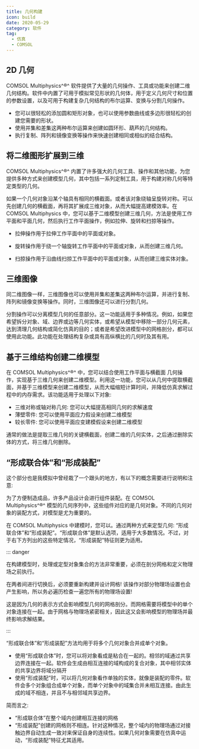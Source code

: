 ```yaml
---
title: 几何构建
icon: build
date: 2020-05-29
category: 软件
tag:
  - 仿真
  - COMSOL
---
```


## 2D 几何

COMSOL Multiphysics^®^ 软件提供了大量的几何操作、工具或功能来创建二维几何结构。软件中内置了可用于模拟常见形状的几何体，用于定义几何尺寸和位置的参数设置，以及可用于构建复杂几何结构的布尔运算、变换与分割几何操作。

- 您可以很轻松的添加圆和矩形对象，也可以使用参数曲线或多边形很轻松的创建您需要的形状。
- 使用并集和差集这两种布尔运算来创建如圆环形、葫芦的几何结构。
- 执行复制、阵列和镜像变换等操作来快速创建相同或相似的结合结构。

## 将二维图形扩展到三维

COMSOL Multiphysics^®^ 内置了许多强大的几何工具、操作和其他功能，为您提供多种方式来创建模型几何，其中包括一系列定制工具，用于构建对称几何等特定类型的几何。

如果一个几何对象沿某个轴具有相同的横截面。或者该对象绕轴呈旋转对称。可以先创建几何的横截面，再将其扩展成三维对象，从而大幅提高建模效率。在 COMSOL Multiphysics 中，您可以基于二维模型创建三维几何，方法是使用工作平面和平面几何，然后执行工作平面操作，例如拉伸、旋转和扫掠等操作。

- 拉伸操作用于拉伸工作平面中的平面或对象。

- 旋转操作用于绕一个轴旋转工作平面中的平面或对象，从而创建三维几何。

- 扫掠操作用于沿曲线扫掠工作平面中的平面或对象，从而创建三维实体对象。

## 三维图像

同二维图像一样，三维图像也可以使用并集和差集这两种布尔运算，并进行复制、阵列和镜像变换等操作。同时，三维图像还可以进行分割几何。

分割操作可以分离模型几何的任意部分。这一功能适用于多种情况。例如，如果您希望拆分对象、域、边界或边等几何实体，或希望从模型中移除一部分几何元素，达到清理几何结构或简化仿真的目的；或者是希望改进模型中的网格剖分，都可以使用此功能。此功能在处理结构复杂或具有高纵横比的几何时及其有用。

## 基于三维结构创建二维模型

在 COMSOL Multiphysics^®^ 中，您可以结合使用工作平面与横截面 几何操作，实现基于三维几何来创建二维模型。利用这一功能，您可以从几何中提取横截面，并基于三维模型来创建二维模型，从而大幅缩短计算时间，并降低仿真求解过程中的内存需求。该功能适用于处理以下对象:

- 三维对称或轴对称几何: 您可以大幅提高相同几何的求解速度
- 薄壁零件: 您可以使用平面应力假设来创建二维模型
- 较长零件: 您可以使用平面应变建模假设来创建二维模型

通常的做法是提取三维几何的关键横截面，创建二维的几何实体，之后通过删除实体的方式，将三维几何删除。

## “形成联合体”和“形成装配”

这个部分也是我模拟中曾经栽了一个跟头的地方，有以下的概念需要进行说明和注意:

为了方便制造成品，许多产品设计会进行组件装配。在 COMSOL Multiphysics^®^ 模型的几何序列中，这些组件对应的是几何对象。不同的几何对象的装配方式，对模型是尤为重要的。

在 COMSOL Multiphysics 中建模时，您可以。通过两种方式来定型几何: “形成联合体”和“形成装配”。“形成联合体”是默认选项，适用于大多数情况。不过，对于右下方列出的这些特定情况，“形成装配”特征则更为适用。

::: danger

在构建模型时，处理或定型对象集合的方法非常重要，必须在剖分网格和定义物理场之前执行。

在两者间进行切换后，必须要重新构建并设计网格! 该操作对部分物理场设置也会产生影响，所以务必遍历检查一遍您所有的物理场设置!

这是因为几何的表示方式会影响模型几何的网格剖分。而网格需要将模型中的单个对象连接在一起。由于网格与物理场紧密相关，因此这又会影响模型的物理场并最终影响求解结果。

:::

“形成联合体”和“形成装配”方法均用于将多个几何对象合并成单个对象。

- 使用“形成联合体”时，您可以将对象看成是粘合在一起的。相邻的域通过共享边界连接在一起。软件会生成由相互连接的域构成的复合对象，其中相邻实体的共享边界将域分隔开
- 使用“形成装配”时，可以将几何对象看作单独的实体，就像是装配的零件。软件会多个对象组合成单个对象，而单个对象中的域集合并未相互连接。由此生成的域不相连，并且不与相邻域共享边界。

简而言之:

- “形成联合体”在整个域内创建相互连接的网格
- “形成装配”创建的网格则不相连。针对这种情况，整个域内的物理场通过对接触边界自动生成一致对来保证自身的连续性。如果几何对象需要在仿真中运动，“形成装配”特征尤其适用。
